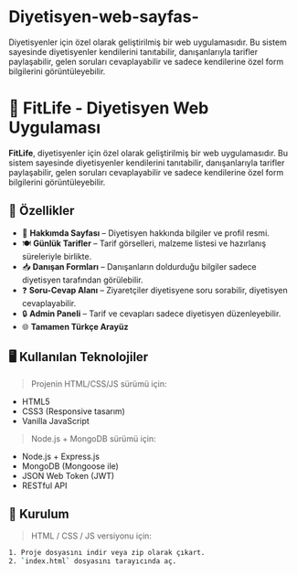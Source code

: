 # Diyetisyen-web-sayfas-
Diyetisyenler için özel olarak geliştirilmiş bir web uygulamasıdır. Bu sistem sayesinde diyetisyenler kendilerini tanıtabilir, danışanlarıyla tarifler paylaşabilir, gelen soruları cevaplayabilir ve sadece kendilerine özel form bilgilerini görüntüleyebilir.
# 🥗 FitLife - Diyetisyen Web Uygulaması

**FitLife**, diyetisyenler için özel olarak geliştirilmiş bir web uygulamasıdır. Bu sistem sayesinde diyetisyenler kendilerini tanıtabilir, danışanlarıyla tarifler paylaşabilir, gelen soruları cevaplayabilir ve sadece kendilerine özel form bilgilerini görüntüleyebilir.

## 🚀 Özellikler

- 📌 **Hakkımda Sayfası** – Diyetisyen hakkında bilgiler ve profil resmi.
- 🍽️ **Günlük Tarifler** – Tarif görselleri, malzeme listesi ve hazırlanış süreleriyle birlikte.
- 📥 **Danışan Formları** – Danışanların doldurduğu bilgiler sadece diyetisyen tarafından görülebilir.
- ❓ **Soru-Cevap Alanı** – Ziyaretçiler diyetisyene soru sorabilir, diyetisyen cevaplayabilir.
- 🔒 **Admin Paneli** – Tarif ve cevapları sadece diyetisyen düzenleyebilir.
- 🌐 **Tamamen Türkçe Arayüz**

## 🖥️ Kullanılan Teknolojiler

> Projenin HTML/CSS/JS sürümü için:

- HTML5
- CSS3 (Responsive tasarım)
- Vanilla JavaScript

> Node.js + MongoDB sürümü için:

- Node.js + Express.js
- MongoDB (Mongoose ile)
- JSON Web Token (JWT)
- RESTful API

## 🔧 Kurulum

> HTML / CSS / JS versiyonu için:

```bash
1. Proje dosyasını indir veya zip olarak çıkart.
2. `index.html` dosyasını tarayıcında aç.
